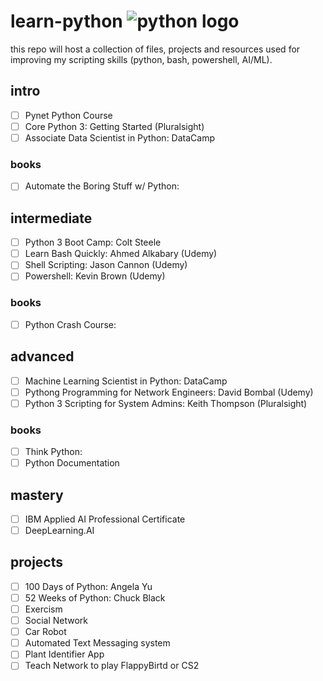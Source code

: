 # learn-python ![python logo](https://www.python.org/static/community_logos/python-powered-w-70x28.png)

this repo will host a collection of files, projects and resources used for improving my scripting skills (python, bash, powershell, AI/ML). 

## intro
- [ ] Pynet Python Course
- [ ] Core Python 3: Getting Started (Pluralsight)
- [ ] Associate Data Scientist in Python: DataCamp
### books
- [ ] Automate the Boring Stuff w/ Python: 

## intermediate
- [ ] Python 3 Boot Camp: Colt Steele
- [ ] Learn Bash Quickly: Ahmed Alkabary (Udemy)
- [ ] Shell Scripting: Jason Cannon (Udemy)
- [ ] Powershell: Kevin Brown (Udemy)
### books
- [ ] Python Crash Course:

## advanced
- [ ] Machine Learning Scientist in Python: DataCamp
- [ ] Pythong Programming for Network Engineers: David Bombal (Udemy)
- [ ] Python 3 Scripting for System Admins: Keith Thompson (Pluralsight)
### books
- [ ] Think Python:
- [ ] Python Documentation

## mastery
- [ ] IBM Applied AI Professional Certificate
- [ ] DeepLearning.AI

## projects
- [ ] 100 Days of Python: Angela Yu
- [ ] 52 Weeks of Python: Chuck Black
- [ ] Exercism
- [ ] Social Network
- [ ] Car Robot
- [ ] Automated Text Messaging system
- [ ] Plant Identifier App
- [ ] Teach Network to play FlappyBirtd or CS2
